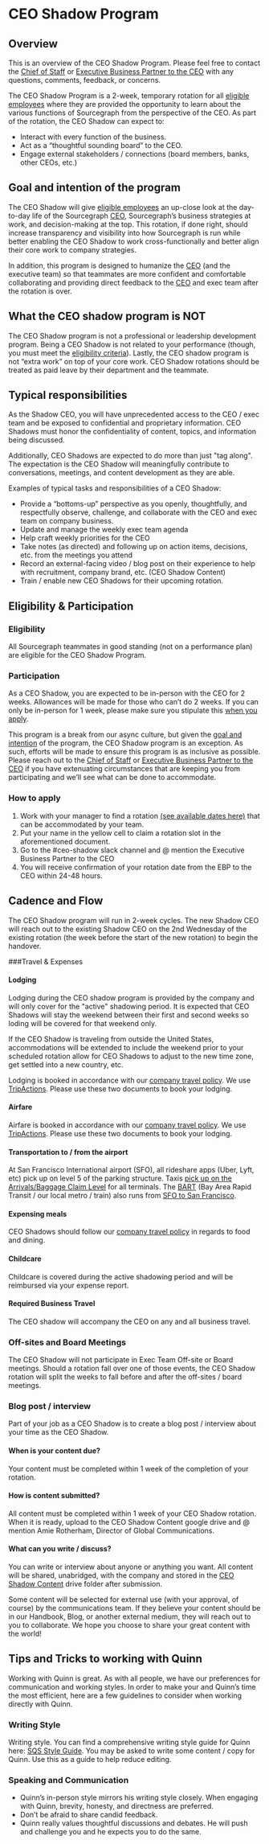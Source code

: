 # CEO Shadow Program

## Overview

This is an overview of the CEO Shadow Program. Please feel free to contact the [Chief of Staff](mailto:connor.obrien@sourcegraph.com) or [Executive Business Partner to the CEO](mailto:sally.voisen@sourcegraph.com) with any questions, comments, feedback, or concerns.

The CEO Shadow Program is a 2-week, temporary rotation for all [eligible employees](https://github.com/sourcegraph/handbook/blob/main/ceo-shadow-program.md#eligibility) where they are provided the opportunity to learn about the various functions of Sourcegraph from the perspective of the CEO. As part of the rotation, the CEO Shadow can expect to:

- Interact with every function of the business.
- Act as a “thoughtful sounding board” to the CEO.
- Engage external stakeholders / connections (board members, banks, other CEOs, etc.)

## Goal and intention of the program

The CEO Shadow will give [eligible employees](https://github.com/sourcegraph/handbook/blob/main/ceo-shadow-program.md#eligibility) an up-close look at the day-to-day life of the Sourcegraph [CEO](../../team/ceo/index.md), Sourcegraph’s business strategies at work, and decision-making at the top. This rotation, if done right, should increase transparency and visibility into how Sourcegraph is run while better enabling the CEO Shadow to work cross-functionally and better align their core work to company strategies.

In addition, this program is designed to humanize the [CEO](../../team/ceo/index.md) (and the executive team) so that teammates are more confident and comfortable collaborating and providing direct feedback to the [CEO](../../team/ceo/index.md) and exec team after the rotation is over.

## What the CEO shadow program is NOT

The CEO Shadow program is not a professional or leadership development program. Being a CEO Shadow is not related to your performance (though, you must meet the [eligibility criteria](https://github.com/sourcegraph/handbook/blob/main/ceo-shadow-program.md#eligibility)). Lastly, the CEO shadow program is not “extra work” on top of your core work. CEO Shadow rotations should be treated as paid leave by their department and the teammate.

## Typical responsibilities

As the Shadow CEO, you will have unprecedented access to the CEO / exec team and be exposed to confidential and proprietary information. CEO Shadows must honor the confidentiality of content, topics, and information being discussed.

Additionally, CEO Shadows are expected to do more than just "tag along". The expectation is the CEO Shadow will meaningfully contribute to conversations, meetings, and content development as they are able.

Examples of typical tasks and responsibilities of a CEO Shadow:

- Provide a “bottoms-up” perspective as you openly, thoughtfully, and respectfully observe, challenge, and collaborate with the CEO and exec team on company business.
- Update and manage the weekly exec team agenda
- Help craft weekly priorities for the CEO
- Take notes (as directed) and following up on action items, decisions, etc. from the meetings you attend
- Record an external-facing video / blog post on their experience to help with recruitment, company brand, etc. (CEO Shadow Content)
- Train / enable new CEO Shadows for their upcoming rotation.

## Eligibility & Participation

### Eligibility

All Sourcegraph teammates in good standing (not on a performance plan) are eligible for the CEO Shadow Program.

### Participation

As a CEO Shadow, you are expected to be in-person with the CEO for 2 weeks. Allowances will be made for those who can’t do 2 weeks. If you can only be in-person for 1 week, please make sure you stipulate this [when you apply](https://github.com/sourcegraph/handbook/edit/main/content/departments/ceo-team/ceo-shadow-program.md#how-to-apply).

This program is a break from our async culture, but given the [goal and intention](https://github.com/sourcegraph/handbook/edit/main/content/departments/ceo-team/ceo-shadow-program.md#goal-and-intention-of-the-program) of the program, the CEO Shadow program is an exception. As such, efforts will be made to ensure this program is as inclusive as possible. Please reach out to the [Chief of Staff](mailto:connor.obrien@sourcegraph.com) or [Executive Business Partner to the CEO](mailto:sally.voisen@sourcegraph.com) if you have extenuating circumstances that are keeping you from participating and we’ll see what can be done to accommodate.

### How to apply

1. Work with your manager to find a rotation [(see available dates here)](https://docs.google.com/spreadsheets/u/0/d/1HqcXD5qZ6drKp1OEvGRM_o8tUuzydvzQJzcaOz-kMNs/edit) that can be accommodated by your team.
2. Put your name in the yellow cell to claim a rotation slot in the aforementioned document.
3. Go to the #ceo-shadow slack channel and @ mention the Executive Business Partner to the CEO
4. You will receive confirmation of your rotation date from the EBP to the CEO within 24-48 hours.

## Cadence and Flow

The CEO Shadow program will run in 2-week cycles. The new Shadow CEO will reach out to the existing Shadow CEO on the 2nd Wednesday of the existing rotation (the week before the start of the new rotation) to begin the handover.

###Travel & Expenses

#### Lodging

Lodging during the CEO shadow program is provided by the company and will only cover for the "active" shadowing period. It is expected that CEO Shadows will stay the weekend between their first and second weeks so loding will be covered for that weekend only.

If the CEO Shadow is traveling from outside the United States, accommodations will be extended to include the weekend prior to your scheduled rotation allow for CEO Shadows to adjust to the new time zone, get settled into a new country, etc.

Lodging is booked in accordance with our [company travel policy](../../benefits-pay-perks/benefits-perks/travel/index.md). We use [TripActions](../../benefits-pay-perks/benefits-perks/travel/tripactions/.md). Please use these two documents to book your lodging.

#### Airfare

Airfare is booked in accordance with our [company travel policy](../../benefits-pay-perks/benefits-perks/travel/index.md). We use [TripActions](../../benefits-pay-perks/benefits-perks/travel/tripactions/.md). Please use these two documents to book your lodging.

#### Transportation to / from the airport

At San Francisco International airport (SFO), all rideshare apps (Uber, Lyft, etc) pick up on level 5 of the parking structure. Taxis [pick up on the Arrivals/Baggage Claim Level](https://www.flysfo.com/content/taxis#:~:text=Taxis%20depart%20from%20the%20designated,passengers%20with%20questions%20or%20concerns.) for all terminals. The [BART](https://www.bart.gov/) (Bay Area Rapid Transit / our local metro / train) also runs from [SFO to San Francisco](https://www.bart.gov/schedules).

#### Expensing meals

CEO Shadows should follow our [company travel policy](../../benefits-pay-perks/benefits-perks/travel/index.md) in regards to food and dining.

#### Childcare

Childcare is covered during the active shadowing period and will be reimbursed via your expense report.

#### Required Business Travel

The CEO shadow will accompany the CEO on any and all business travel.

### Off-sites and Board Meetings

The CEO Shadow will not participate in Exec Team Off-site or Board meetings. Should a rotation fall over one of those events, the CEO Shadow rotation will split the weeks to fall before and after the off-sites / board meetings.

### Blog post / interview

Part of your job as a CEO Shadow is to create a blog post / interview about your time as the CEO Shadow.

#### When is your content due?

Your content must be completed within 1 week of the completion of your rotation.

#### How is content submitted?

All content must be completed within 1 week of your CEO Shadow rotation. When it is ready, upload to the CEO Shadow Content google drive and @ mention Amie Rotherham, Director of Global Communications.

#### What can you write / discuss?

You can write or interview about anyone or anything you want. All content will be shared, unabridged, with the company and stored in the [CEO Shadow Content](https://drive.google.com/open?id=1gbL9f0h0aGe8F5ul-6YCDjpG5TTmMV8D) drive folder after submission.

Some content will be selected for external use (with your approval, of course) by the communications team. If they believe your content should be in our Handbook, Blog, or another external medium, they will reach out to you to collaborate. We hope you choose to share your great content with the world!

## Tips and Tricks to working with Quinn

Working with Quinn is great. As with all people, we have our preferences for communication and working styles. In order to make your and Quinn’s time the most efficient, here are a few guidelines to consider when working directly with Quinn.

### Writing Style
Writing style. You can find a comprehensive writing style guide for Quinn here: [SQS Style Guide](https://docs.google.com/document/d/1Q7FS1O7a3K_kVvLPuAxLXmVMraXYBFRRzN0_eOscO8M/edit). You may be asked to write some content / copy for Quinn. Use this as a guide to help reduce editing.

### Speaking and Communication
- Quinn’s in-person style mirrors his writing style closely. When engaging with Quinn, brevity, honesty, and directness are preferred.
- Don’t be afraid to share candid feedback.
- Quinn really values thoughtful discussions and debates. He will push and challenge you and he expects you to do the same.
